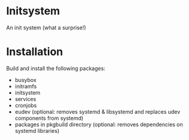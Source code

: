 Initsystem
==========

An init system (what a surprise!)

Installation
============

Build and install the following packages:

- busybox
- initramfs
- initsystem
- services
- cronjobs
- eudev (optional: removes systemd & libsystemd and replaces udev components from systemd)
- packages in pkgbuild directory (optional: removes dependencies on systemd libraries)
